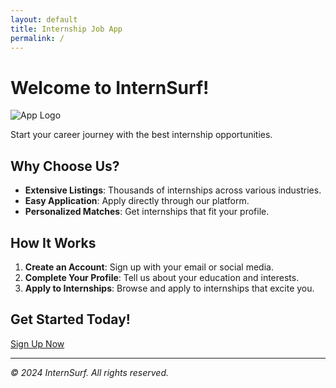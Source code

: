 ```yaml
---
layout: default
title: Internship Job App
permalink: /
---
```

# Welcome to InternSurf!

![App Logo](assets/logo.png)

Start your career journey with the best internship opportunities.

## Why Choose Us?

- **Extensive Listings**: Thousands of internships across various industries.
- **Easy Application**: Apply directly through our platform.
- **Personalized Matches**: Get internships that fit your profile.

## How It Works

1. **Create an Account**: Sign up with your email or social media.
2. **Complete Your Profile**: Tell us about your education and interests.
3. **Apply to Internships**: Browse and apply to internships that excite you.

## Get Started Today!

[Sign Up Now](signup.html)

---

*© 2024 InternSurf. All rights reserved.*
